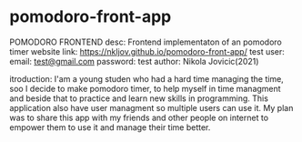 # pomodoro-front-app

POMODORO FRONTEND 
desc: Frontend implementaton of an pomodoro timer website
link: https://nkljov.github.io/pomodoro-front-app/
test user: email: test@gmail.com  password: test
author: Nikola Jovicic(2021)

itroduction: I'am a young studen who had a hard time managing the time, soo I decide to make pomodoro timer,
             to help myself in time managment and beside that to practice and learn new skills in programming.
             This application also have user managment so multiple users can use it. My plan was to share this
             app with my friends and other people on internet to empower them to use it and manage their time better.


